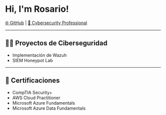 <h1>Hi, I'm Rosario!</h1>

<p>
  <a href="https://github.com/rosario7832" target="_blank">🌐 GitHub</a> | 
  <a href="https://www.linkedin.com/in/rosario-cascante" target="_blank">💼 Cybersecurity Professional</a>
</p>

---

<h2>👨‍💻 Proyectos de Ciberseguridad</h2>
<ul>
  <li>Implementación de Wazuh</li>
  <li>SIEM Honeypot Lab</li>
</ul>

---

<h2>📄 Certificaciones</h2>
<ul>
  <li>CompTIA Security+</li>
  <li>AWS Cloud Practitioner</li>
  <li>Microsoft Azure Fundamentals</li>
  <li>Microsoft Azure Data Fundamentals</li>
</ul>

